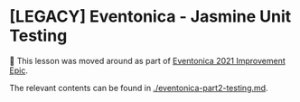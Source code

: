 # [LEGACY] Eventonica - Jasmine Unit Testing

🚧 This lesson was moved around as part of [Eventonica 2021 Improvement Epic](https://github.com/Difmo/curriculum/issues/1296).

The relevant contents can be found in [./eventonica-part2-testing.md](./eventonica-part2-testing.md).

